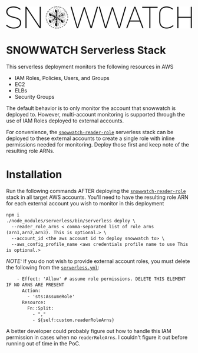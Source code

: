 ![](/static/sw-logo-large.png)

# SNOWWATCH Serverless Stack
This serverless deployment monitors the following resources in AWS
- IAM Roles, Policies, Users, and Groups
- EC2
- ELBs
- Security Groups

The default behavior is to only monitor the account that snowwatch is deployed to. However, multi-account monitoring is supported through the use of IAM Roles deployed to external accounts. 

For convenience, the [`snowwatch-reader-role`](../snowwatch-reader-role) serverless stack can be deployed to these external accounts to create a single role with inline permissions needed for monitoring. Deploy those first and keep note of the resulting role ARNs.

# Installation
Run the following commands AFTER deploying the [`snowwatch-reader-role`](../snowwatch-reader-role) stack in all target AWS accounts. You'll need to have the resulting role ARN for each external account you wish to monitor in this deployment

```
npm i
./node_modules/serverless/bin/serverless deploy \
  --reader_role_arns < comma-separated list of role arns (arn1,arn2,arn3). This is optional.> \
  --account_id <the aws account id to deploy snowwatch to> \
  --aws_config_profile_name <aws credentials profile name to use This is optional.>
```

*NOTE:* If you do not wish to provide external account roles, you must delete the following from the [`serverless.yml`](./serverless.yml):

```
    - Effect: 'Allow' # assume role permissions. DELETE THIS ELEMENT IF NO ARNS ARE PRESENT
      Action:
        - 'sts:AssumeRole'
      Resource: 
        Fn::Split: 
          - ","
          - ${self:custom.readerRoleArns}
```

A better developer could probably figure out how to handle this IAM permission in cases when no `readerRoleArns`. I couldn't figure it out before running out of time in the PoC.